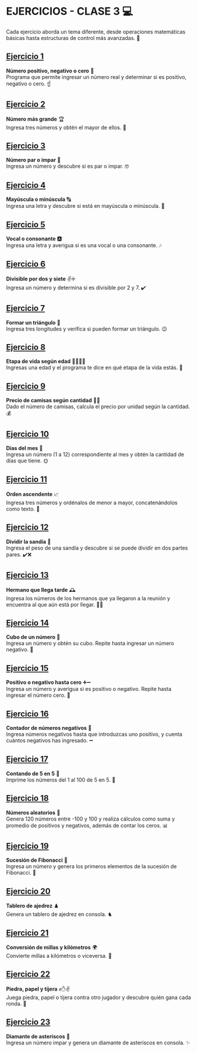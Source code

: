 # EJERCICIOS - CLASE 3 💻

Cada ejercicio aborda un tema diferente, desde operaciones matemáticas básicas hasta estructuras de control más avanzadas. 📝

## [Ejercicio 1](Ejercicio1.java)
**Número positivo, negativo o cero** 🔢  
   Programa que permite ingresar un número real y determinar si es positivo, negativo o cero. ☝️

## [Ejercicio 2](Ejercicio2.java)
**Número más grande** 🏆  
   Ingresa tres números y obtén el mayor de ellos. 🥇

## [Ejercicio 3](Ejercicio3.java)
**Número par o impar** 🔄  
   Ingresa un número y descubre si es par o impar. 🤓

## [Ejercicio 4](Ejercicio4.java)
**Mayúscula o minúscula** 🔠  
   Ingresa una letra y descubre si está en mayúscula o minúscula. 🧐

## [Ejercicio 5](Ejercicio5.java)
**Vocal o consonante** 🅰️  
   Ingresa una letra y averigua si es una vocal o una consonante. 🎶

## [Ejercicio 6](Ejercicio6.java)
**Divisible por dos y siete** ✌️➗  
   Ingresa un número y determina si es divisible por 2 y 7. ✔️

## [Ejercicio 7](Ejercicio7.java)
**Formar un triángulo** 🔺  
   Ingresa tres longitudes y verifica si pueden formar un triángulo. 😉

## [Ejercicio 8](Ejercicio8.java)
**Etapa de vida según edad** 👶👦🧑🧓  
   Ingresas una edad y el programa te dice en qué etapa de la vida estás. 🌱

## [Ejercicio 9](Ejercicio9.java)
**Precio de camisas según cantidad** 👕💸  
   Dado el número de camisas, calcula el precio por unidad según la cantidad. 💰

## [Ejercicio 10](Ejercicio10.java)
**Días del mes** 📅  
    Ingresa un número (1 a 12) correspondiente al mes y obtén la cantidad de días que tiene. 🌞

## [Ejercicio 11](Ejercicio11.java)
**Orden ascendente** 📈  
    Ingresa tres números y ordénalos de menor a mayor, concatenándolos como texto. 🧩

## [Ejercicio 12](Ejercicio12.java)
**Dividir la sandía** 🍉  
    Ingresa el peso de una sandía y descubre si se puede dividir en dos partes pares. ✔️❌

## [Ejercicio 13](Ejercicio13.java)
**Hermano que llega tarde** 🕰️  
    Ingresa los números de los hermanos que ya llegaron a la reunión y encuentra al que aún está por llegar. 🚶‍♂️

## [Ejercicio 14](Ejercicio14.java)
**Cubo de un número** 🧊  
    Ingresa un número y obtén su cubo. Repite hasta ingresar un número negativo. 🔁

## [Ejercicio 15](Ejercicio15.java)
**Positivo o negativo hasta cero** ➕➖  
    Ingresa un número y averigua si es positivo o negativo. Repite hasta ingresar el número cero. 🔄

## [Ejercicio 16](Ejercicio16.java)
**Contador de números negativos** 🔢  
    Ingresa números negativos hasta que introduzcas uno positivo, y cuenta cuántos negativos has ingresado. ➖

## [Ejercicio 17](Ejercicio17.java)
**Contando de 5 en 5** 🔢  
    Imprime los números del 1 al 100 de 5 en 5. 🔁

## [Ejercicio 18](Ejercicio18.java)
**Números aleatorios** 🎲  
    Genera 120 números entre -100 y 100 y realiza cálculos como suma y promedio de positivos y negativos, además de contar los ceros. 📊

## [Ejercicio 19](Ejercicio19.java)
**Sucesión de Fibonacci** 🐚  
    Ingresa un número y genera los primeros elementos de la sucesión de Fibonacci. 🔢

## [Ejercicio 20](Ejercicio20.java)
**Tablero de ajedrez** ♟️  
    Genera un tablero de ajedrez en consola. ♞

## [Ejercicio 21](Ejercicio21.java)
**Conversión de millas y kilómetros** 🌍  
    Convierte millas a kilómetros o viceversa. 🚗

## [Ejercicio 22](Ejercicio22.java)
**Piedra, papel y tijera** ✊✋✌️  
    Juega piedra, papel o tijera contra otro jugador y descubre quién gana cada ronda. 🤔

## [Ejercicio 23](Ejercicio23.java)
**Diamante de asteriscos** 💎  
    Ingresa un número impar y genera un diamante de asteriscos en consola. ✨